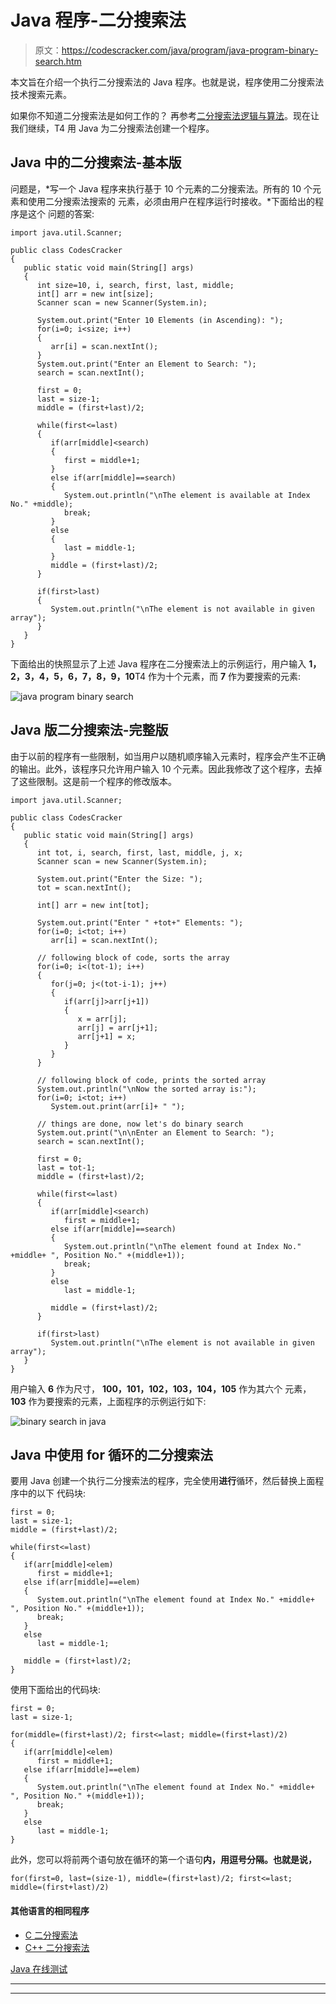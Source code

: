 # Java 程序-二分搜索法

> 原文：<https://codescracker.com/java/program/java-program-binary-search.htm>

本文旨在介绍一个执行二分搜索法的 Java 程序。也就是说，程序使用二分搜索法技术搜索元素。

如果你不知道二分搜索法是如何工作的？
再参考[二分搜索法逻辑与算法](/computer-fundamental/binary-search.htm)。现在让我们继续，T4 用 Java 为二分搜索法创建一个程序。

## Java 中的二分搜索法-基本版

问题是，*写一个 Java 程序来执行基于 10 个元素的二分搜索法。所有的 10 个元素和使用二分搜索法搜索的 元素，必须由用户在程序运行时接收。*下面给出的程序是这个 问题的答案:

```
import java.util.Scanner;

public class CodesCracker
{
   public static void main(String[] args)
   {
      int size=10, i, search, first, last, middle;
      int[] arr = new int[size];
      Scanner scan = new Scanner(System.in);

      System.out.print("Enter 10 Elements (in Ascending): ");
      for(i=0; i<size; i++)
      {
         arr[i] = scan.nextInt();
      }
      System.out.print("Enter an Element to Search: ");
      search = scan.nextInt();

      first = 0;
      last = size-1;
      middle = (first+last)/2;

      while(first<=last)
      {
         if(arr[middle]<search)
         {
            first = middle+1;
         }
         else if(arr[middle]==search)
         {
            System.out.println("\nThe element is available at Index No." +middle);
            break;
         }
         else
         {
            last = middle-1;
         }
         middle = (first+last)/2;
      }

      if(first>last)
      {
         System.out.println("\nThe element is not available in given array");
      }
   }
}
```

下面给出的快照显示了上述 Java 程序在二分搜索法上的示例运行，用户输入 **1，2，3，4，5，6，7，8，9，10**T4 作为十个元素，而 **7** 作为要搜索的元素:

![java program binary search](img/091cc6f368ad29eedaddf21a7df91915.png)

## Java 版二分搜索法-完整版

由于以前的程序有一些限制，如当用户以随机顺序输入元素时，程序会产生不正确的输出。此外，该程序只允许用户输入 10 个元素。因此我修改了这个程序，去掉了这些限制。这是前一个程序的修改版本。

```
import java.util.Scanner;

public class CodesCracker
{
   public static void main(String[] args)
   {
      int tot, i, search, first, last, middle, j, x;
      Scanner scan = new Scanner(System.in);

      System.out.print("Enter the Size: ");
      tot = scan.nextInt();

      int[] arr = new int[tot];

      System.out.print("Enter " +tot+" Elements: ");
      for(i=0; i<tot; i++)
         arr[i] = scan.nextInt();

      // following block of code, sorts the array
      for(i=0; i<(tot-1); i++)
      {
         for(j=0; j<(tot-i-1); j++)
         {
            if(arr[j]>arr[j+1])
            {
               x = arr[j];
               arr[j] = arr[j+1];
               arr[j+1] = x;
            }
         }
      }

      // following block of code, prints the sorted array
      System.out.println("\nNow the sorted array is:");
      for(i=0; i<tot; i++)
         System.out.print(arr[i]+ " ");

      // things are done, now let's do binary search
      System.out.print("\n\nEnter an Element to Search: ");
      search = scan.nextInt();

      first = 0;
      last = tot-1;
      middle = (first+last)/2;

      while(first<=last)
      {
         if(arr[middle]<search)
            first = middle+1;
         else if(arr[middle]==search)
         {
            System.out.println("\nThe element found at Index No." +middle+ ", Position No." +(middle+1));
            break;
         }
         else
            last = middle-1;

         middle = (first+last)/2;
      }

      if(first>last)
         System.out.println("\nThe element is not available in given array");
   }
}
```

用户输入 **6** 作为尺寸， **100，101，102，103，104，105** 作为其六个 元素， **103** 作为要搜索的元素，上面程序的示例运行如下:

![binary search in java](img/aa730c00ca37a073c6d0a9ae2e3fda5c.png)

## Java 中使用 for 循环的二分搜索法

要用 Java 创建一个执行二分搜索法的程序，完全使用**进行**循环，然后替换上面程序中的以下 代码块:

```
first = 0;
last = size-1;
middle = (first+last)/2;

while(first<=last)
{
   if(arr[middle]<elem)
      first = middle+1;
   else if(arr[middle]==elem)
   {
      System.out.println("\nThe element found at Index No." +middle+ ", Position No." +(middle+1));
      break;
   }
   else
      last = middle-1;

   middle = (first+last)/2;
}
```

使用下面给出的代码块:

```
first = 0;
last = size-1;

for(middle=(first+last)/2; first<=last; middle=(first+last)/2)
{
   if(arr[middle]<elem)
      first = middle+1;
   else if(arr[middle]==elem)
   {
      System.out.println("\nThe element found at Index No." +middle+ ", Position No." +(middle+1));
      break;
   }
   else
      last = middle-1;
}
```

此外，您可以将前两个语句放在循环的第一个语句**内，用逗号分隔。也就是说，**

```
for(first=0, last=(size-1), middle=(first+last)/2; first<=last; middle=(first+last)/2)
```

#### 其他语言的相同程序

*   [C 二分搜索法](/c/program/c-program-binary-search.htm)
*   [C++ 二分搜索法](/cpp/program/cpp-program-binary-search.htm)

[Java 在线测试](/exam/showtest.php?subid=1)

* * *

* * *